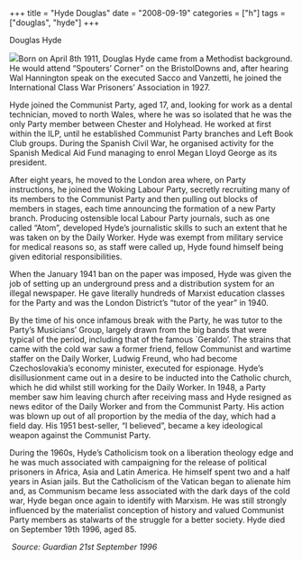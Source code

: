 +++
title = "Hyde Douglas"
date = "2008-09-19"
categories = ["h"]
tags = ["douglas", "hyde"]
+++

Douglas Hyde

![](http://79.170.40.183/grahamstevenson.me.uk/images/stories/hyde%20douglas(1).jpg)Born on April 8th 1911, Douglas Hyde came from a Methodist background. He would attend “Spouters’ Corner” on the BristolDowns and, after hearing Wal Hannington speak on the executed Sacco and Vanzetti, he joined the International Class War Prisoners’ Association in 1927.

Hyde joined the Communist Party, aged 17, and, looking for work as a dental technician, moved to north Wales, where he was so isolated that he was the only Party member between Chester and Holyhead. He worked at first within the ILP, until he established Communist Party branches and Left Book Club groups. During the Spanish Civil War, he organised activity for the Spanish Medical Aid Fund managing to enrol Megan Lloyd George as its president.

After eight years, he moved to the London area where, on Party instructions, he joined the Woking Labour Party, secretly recruiting many of its members to the Communist Party and then pulling out blocks of members in stages, each time announcing the formation of a new Party branch. Producing ostensible local Labour Party journals, such as one called “Atom”, developed Hyde’s journalistic skills to such an extent that he was taken on by the Daily Worker. Hyde was exempt from military service for medical reasons so, as staff were called up, Hyde found himself being given editorial responsibilities.  

When the January 1941 ban on the paper was imposed, Hyde was given the job of setting up an underground press and a distribution system for an illegal newspaper. He gave literally hundreds of Marxist education classes for the Party and was the London District’s “tutor of the year” in 1940.

By the time of his once infamous break with the Party, he was tutor to the Party’s Musicians’ Group, largely drawn from the big bands that were typical of the period, including that of the famous \`Geraldo’. The strains that came with the cold war saw a former friend, fellow Communist and wartime staffer on the Daily Worker, Ludwig Freund, who had become Czechoslovakia’s economy minister, executed for espionage. Hyde’s disillusionment came out in a desire to be inducted into the Catholic church, which he did whilst still working for the Daily Worker. In 1948, a Party member saw him leaving church after receiving mass and Hyde resigned as news editor of the Daily Worker and from the Communist Party. His action was blown up out of all proportion by the media of the day, which had a field day. His 1951 best-seller, “I believed”, became a key ideological weapon against the Communist Party.

During the 1960s, Hyde’s Catholicism took on a liberation theology edge and he was much associated with campaigning for the release of political prisoners in Africa, Asia and Latin America. He himself spent two and a half years in Asian jails. But the Catholicism of the Vatican began to alienate him and, as Communism became less associated with the dark days of the cold war, Hyde began once again to identify with Marxism. He was still strongly influenced by the materialist conception of history and valued Communist Party members as stalwarts of the struggle for a better society. Hyde died on September 19th 1996, aged 85.

 _Source: Guardian 21st September 1996_
